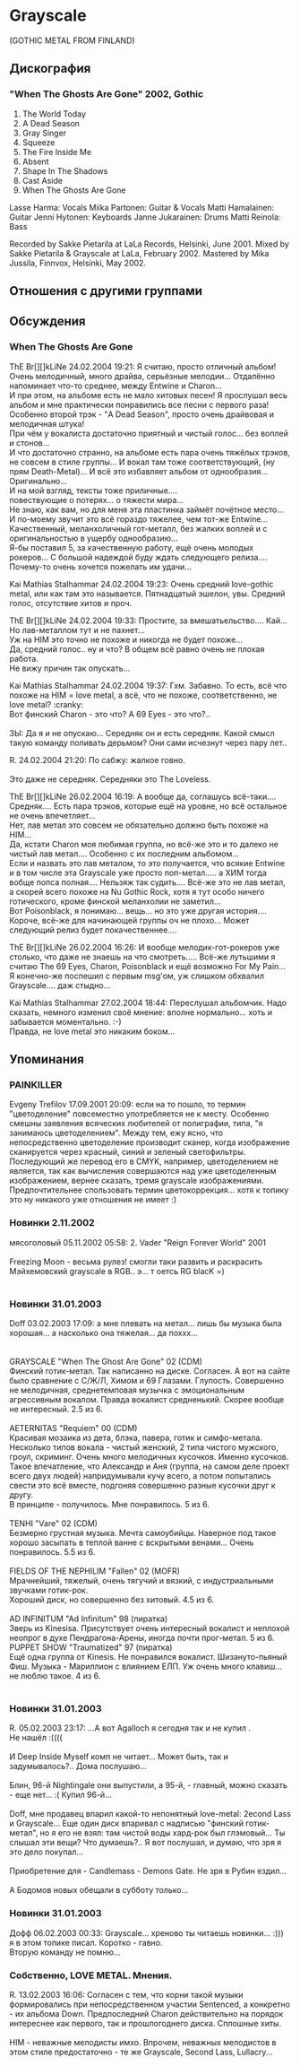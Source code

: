 # Grayscale

(GOTHIC METAL FROM FINLAND)

## Дискография

### "When The Ghosts Are Gone" 2002, Gothic

1. The World Today
2. A Dead Season
3. Gray Singer
4. Squeeze
5. The Fire Inside Me
6. Absent
7. Shape In The Shadows
8. Cast Aside
9. When The Ghosts Are Gone


Lasse Harma: Vocals
Miika Partonen: Guitar & Vocals
Matti Hamalainen: Guitar
Jenni Hytonen: Keyboards
Janne Jukarainen: Drums
Matti Reinola: Bass



Recorded by Sakke Pietarila at LaLa Records, Helsinki, June 2001.
Mixed by Sakke Pietarila & Grayscale at LaLa, February 2002.
Mastered by Mika Jussila, Finnvox, Helsinki, May 2002.




## Отношения с другими группами


## Обсуждения

### When The Ghosts Are Gone

ThE Br[][]kLiNe 24.02.2004 19:21:
Я считаю, просто отличный альбом! Очень мелодичный, много драйва, серьёзные мелодии... Отдалённо напоминает что-то среднее, между Entwine и Charon...<BR>И при этом, на альбоме есть не мало хитовых песен! Я прослушал весь альбом и мне практически понравились все песни с первого раза! Особенно второй трэк - "A Dead Season", просто очень драйвовая и мелодичная штука!<BR>При чём у вокалиста достаточно приятный и чистый голос... без воплей и стонов...<BR>И что достаточно странно, на альбоме есть пара очень тяжёлых трэков, не совсем в стиле группы... И вокал там тоже соответствующий, (ну прям Death-Metal)... И всё это избавляет альбом от однообразия... Оригинально...<BR>И на мой взгляд, тексты тоже приличные....<BR>повествующие о потерях... о тяжести мира...<BR>Не знаю, как вам, но для меня эта пластинка займёт почётное место... И по-моему звучит это всё гораздо тяжелее, чем тот-же Entwine...<BR>Качественный, меланхоличный гот-металл, без жалких воплей и с оригинальностью в ущербу однообразию...<BR>Я-бы поставил 5, за качественную работу, ещё очень молодых рокеров... С большой надеждой буду ждать следующего релиза....<BR>Почему-то очень хочется пожелать им удачи...

Kai Mathias Stalhammar 24.02.2004 19:23:
Очень средний love-gothic metal, или как там это называется. Пятнадцатый эшелон, увы. Средний голос, отсутствие хитов и проч. 

ThE Br[][]kLiNe 24.02.2004 19:33:
Простите, за вмешатьельство.... Кай...<BR>Но лав-металлом тут и не пахнет...<BR>Уж на HIM это точно не похоже и никогда не будет похоже...<BR>Да, средний голос.. ну и что? В общем всё равно очень не плохая работа.<BR>Не вижу причин так опускать...

Kai Mathias Stalhammar 24.02.2004 19:37:
Гхм. Забавно. То есть, всё что похоже на HIM = love metal, а всё, что не похоже, соответственно, не love metal? :cranky:<BR>Вот финский Charon - это что? А 69 Eyes - это что?..<BR><BR>ЗЫ: Да я и не опускаю... Середняк он и есть середняк. Какой смысл такую команду поливать дерьмом? Они сами исчезнут через пару лет..

R. 24.02.2004 21:20:
По сабжу: жалкое говно. <BR><BR>Это даже не середняк. Середняки это The Loveless.

ThE Br[][]kLiNe 26.02.2004 16:19:
А вообще да, соглашусь всё-таки.... Средняк.... Есть пара трэков, которые ещё на уровне, но всё остальное не очень впечетляет...<BR>Нет, лав метал это совсем не обязательно должно быть похоже на HIM...<BR>Да, кстати Charon моя любимая группа, но всё-же это и то далеко не чистый лав метал.... Особенно с их последним альбомом...<BR>Если и назвать это лав металом, то это получается, что всякие Entwine и в том числе эта Grayscale уже просто поп-метал..... а ХИМ тогда вобще попса полная.... Нельзяж так судить.... Всё-же это не лав метал, а скорей всего похоже на Nu Gothic Rock, хотя я тут особо ничего готического, кроме финской меланхолии не заметил...<BR>Вот Poisonblack, я понимаю... вещь... но это уже другая история....<BR>Короче, всё-же для начинающей группы оч не плохо... Может следующий релиз будет покачественнее....

ThE Br[][]kLiNe 26.02.2004 16:26:
И вообще мелодик-гот-рокеров уже столько, что даже не знаешь на что смотреть..... Всё-же лутьшими я считаю The 69 Eyes, Charon, Poisonblack и ещё возможно For My Pain...<BR>Я конечно-же поспешил с первым msg'ом, уж слишком обхвалил Grayscale.... даж стыдно...

Kai Mathias Stalhammar 27.02.2004 18:44:
Переслушал альбомчик. Надо сказать, немного изменил своё мнение: вполне нормально... хоть и забывается моментально. :-)<BR>Правда, не love metal это никаким боком...



## Упоминания

### PAINKILLER

Evgeny Trefilov 17.09.2001 20:09:
если на то пошло, то термин "цветоделение" повсеместно употребляется не к месту. Особенно смешны заявления всяческих любителей от полиграфии, типа, "я занимаюсь цветоделением". Между тем, ежу ясно, что непосредственно цветоделение производит сканер, когда изображение сканируется через красный, синий и зеленый светофильтры. Последующий же перевод его в CMYK, например, цветоделением не является, так как вычисления совершаются над уже цветоделенным изображением, вернее сказать, тремя grayscale изображениями. Предпочтительнее спользовать термин цветокоррекция... хотя к топику это ну никакого уже отношения не имеет :)

### Новинки 2.11.2002

мясоголовый 05.11.2002 05:58:
2. Vader "Reign Forever World" 2001 <BR><BR>Freezing Moon  - весьма рулез! смогли таки развить и раскрасить Мэйхемовский grayscale в RGB.. э... т оетсь RG blacK =)<BR><BR>

### Новинки 31.01.2003

Doff 03.02.2003 17:09:
а мне плевать на метал... лишь бы музыка была хорошая... а насколько она тяжелая... да поххх...<BR><BR><BR>GRAYSCALE "When The Ghost Are Gone" 02 (CDM)<BR>Финский готик-метал. Так написанно на диске. Согласен. А вот на сайте было сравнение с С/Ж/Л, Химом и 69 Глазами. Глупость. Совершенно не мелодичная, среднетемповая музычка с эмоциональным агрессивным вокалом. Правда вокалист средненький. Скорее вообще не интересный. 2.5 из 6.<BR><BR>AETERNITAS  "Requiem" 00 (CDM)<BR>Красивая мозаика из дета, блэка, павера, готик и симфо-метала. Несколько типов вокала - чистый женский, 2 типа чистого мужского, гроул, скриминг. Очень много мелодичных кусочков. Именно кусочков. Такое впечатление, что Александр и Аня (группа, на самом деле проект всего двух людей) напридумывали кучу всего, а потом попытались свести это всё вместе, подгоняя совершенно разные кусочки друг к другу.<BR>В принципе - получилось. Мне понравилось. 5 из 6.<BR><BR>TENHI "Vare" 02 (CDM)<BR>Безмерно грустная музыка. Мечта самоубийцы. Наверное под такое хорошо засыпать в теплой ванне с вскрытыми венами... Очень понравилось. 5.5 из 6.<BR><BR>FIELDS OF THE NEPHILIM "Fallen" 02 (MOFR)<BR>Мрачнейший, тяжелый, очень тягучий и вязкий, с индустриальными звучками готик-рок.<BR>Хороший диск, но совершенно без хитовый. 4.5 из 6.<BR><BR>AD INFINITUM "Ad Infinitum" 98 (пиратка)<BR>Зверь из Kinesisa. Присутствует очень интересный вокалист и неплохой неопрог в духе Пендрагона-Арены, иногда почти прог-метал. 5 из 6.<BR>PUPPET SHOW "Traumatized" 97 (пиратка)<BR>Ещё одна группа от Kinesis. Не понравился вокалист. Шизануто-пьяный Фиш. Музыка - Мариллион с влиянием ЕЛП. Уж очень много клавиш... не люблю такое.  4 из 6.<BR><BR>

### Новинки 31.01.2003

R. 05.02.2003 23:17:
...А вот Agalloch я сегодня так и не купил . <BR>Не нашёл :((((<BR><BR>И Deep Inside Myself комп не читает... Может быть, так и задумывалось?.. Дома послушаю...<BR><BR>Блин, 96-й Nightingale они выпустили, а 95-й, - главный, можно сказать - еще нет... :( Купил 96-й...<BR><BR>Doff, мне продавец впарил какой-то непонятный love-metal: 2econd Lass и Grayscale... Еще один диск впаривал с надписью "финский готик-метал", но я его не взял: там чистой воды хард-рок был глэмовый...  Ты слышал эти вещи? Что думаешь?.. Я вот послушал, и думаю, что зря я это дело покупал...<BR><BR>Приобретение для - Candlemass - Demons Gate. Не зря в Рубин ездил...<BR><BR>А Бодомов новых обещали в субботу только...   

### Новинки 31.01.2003

Дофф 06.02.2003 00:33:
Grayscale... хреново ты читаешь новинки... :)))<BR>я в этом топике писал. Коротко - гавно.<BR>Вторую команду не помню...

### Собственно, LOVE METAL. Мнения.

R. 13.02.2003 16:06:
Согласен с тем, что корни такой музыки формировались при непосредственном участии Sentenced, а конкретно - их альбома Down. Предпоследний Charon действительно на порядок интереснее как первого, так и прошлогоднего диска. Сплошные хиты.<BR><BR>HIM - неважные мелодисты имхо. Впрочем, неважных мелодистов в этом стиле предостаточно - те же Grayscale, Second Lass, Lullacry...

